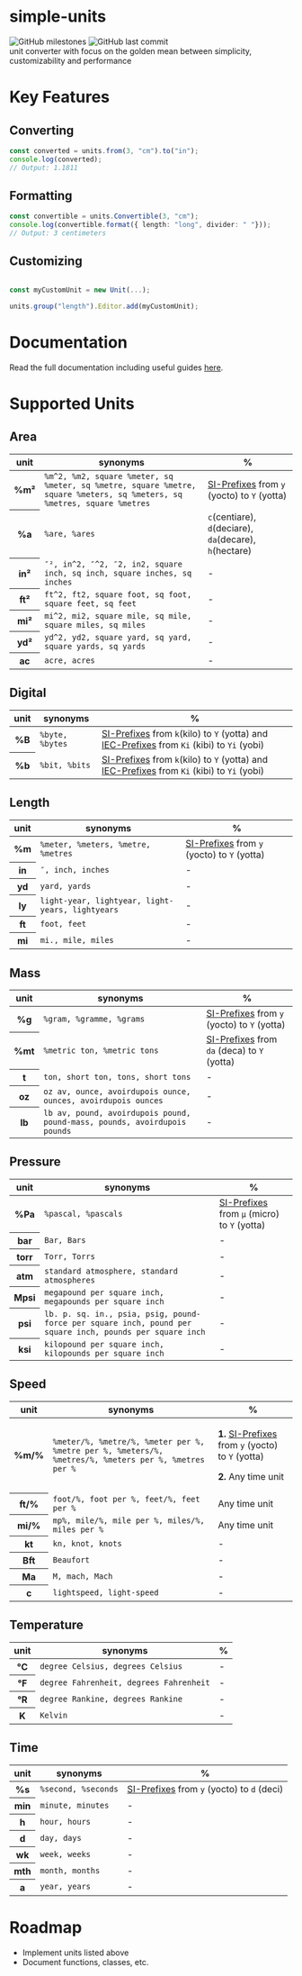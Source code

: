 # simple-units
 ![GitHub milestones](https://img.shields.io/github/milestones/all/harrydehix/simple-units) ![GitHub last commit](https://img.shields.io/github/last-commit/harrydehix/simple-units)<br>
unit converter with focus on the golden mean between simplicity, customizability and performance

# Key Features
## Converting
```typescript
const converted = units.from(3, "cm").to("in");
console.log(converted); 
// Output: 1.1811
```
## Formatting
```typescript
const convertible = units.Convertible(3, "cm"); 
console.log(convertible.format({ length: "long", divider: " "})); 
// Output: 3 centimeters
```
## Customizing
```typescript

const myCustomUnit = new Unit(...);

units.group("length").Editor.add(myCustomUnit);
```

# Documentation

Read the full documentation including useful guides [here]().

# Supported Units

## Area

<table>
	<thead>
		<tr>
			<th>unit</th>
			<th>synonyms</th>
			<th>%</th>
		</tr>
	</thead>
	<tbody>
		<tr>
			<th>%m²</th>
			<td><code>%m^2, %m2, square %meter, sq %meter, sq %metre, square %metre, square %meters, sq %meters, sq %metres, square %metres</code></td>
            <td><a href="https://en.wikipedia.org/wiki/Metric_prefix#List_of_SI_prefixes">SI-Prefixes</a> from <code>y</code> (yocto) to <code>Y</code> (yotta) </td>
		</tr>
		<tr>
			<th>%a</th>
			<td><code>%are, %ares</code></td>
			<td><code>c</code>(centiare), <code>d</code>(deciare), <code>da</code>(decare), <code>h</code>(hectare)</td>
		</tr>
        <tr>
			<th>in²</th>
			<td><code>″², in^2, ″^2, ″2, in2, square inch, sq inch, square inches, sq inches</code></td>
			<td>-</td>
		</tr>
        <tr>
			<th>ft²</th>
			<td><code>ft^2, ft2, square foot, sq foot, square feet, sq feet</code></td>
			<td>-</td>
		</tr>
        <tr>
			<th>mi²</th>
			<td><code>mi^2, mi2, square mile, sq mile, square miles, sq miles</code></td>
			<td>-</td>
		</tr>
        <tr>
			<th>yd²</th>
			<td><code>yd^2, yd2, square yard, sq yard, square yards, sq yards</code></td>
			<td>-</td>
		</tr>
        <tr>
			<th>ac</th>
			<td><code>acre, acres</code></td>
			<td>-</td>
		</tr>
	</tbody>
</table>

## Digital

<table>
	<thead>
		<tr>
			<th>unit</th>
			<th>synonyms</th>
			<th>%</th>
		</tr>
	</thead>
	<tbody>
		<tr>
			<th>%B</th>
			<td><code>%byte, %bytes</code></td>
			<td><a href="https://en.wikipedia.org/wiki/Metric_prefix#List_of_SI_prefixes">SI-Prefixes</a> from <code>k</code>(kilo) to <code>Y</code> (yotta) and <a href="https://en.wikipedia.org/wiki/Binary_prefix">IEC-Prefixes</a> from <code>Ki</code> (kibi) to <code>Yi</code> (yobi)</td>
		</tr>
		<tr>
			<th>%b</th>
			<td><code>%bit, %bits</code></td>
			<td><a href="https://en.wikipedia.org/wiki/Metric_prefix#List_of_SI_prefixes">SI-Prefixes</a> from <code>k</code>(kilo) to <code>Y</code> (yotta) and <a href="https://en.wikipedia.org/wiki/Binary_prefix">IEC-Prefixes</a> from <code>Ki</code> (kibi) to <code>Yi</code> (yobi)</td>
		</tr>
	</tbody>
</table>

## Length

<table>
	<thead>
		<tr>
			<th>unit</th>
			<th>synonyms</th>
            <th>%</th>
		</tr>
	</thead>
	<tbody>
		<tr>
			<th>%m</th>
			<td><code>%meter, %meters, %metre, %metres</code></td>
            <td><a href="https://en.wikipedia.org/wiki/Metric_prefix#List_of_SI_prefixes">SI-Prefixes</a> from <code>y</code> (yocto) to <code>Y</code> (yotta) </td>
		</tr>
		<tr>
			<th>in</th>
			<td><code>″, inch, inches</code></td>
			<td>-</td>
		</tr>
		<tr>
			<th>yd</th>
			<td><code>yard, yards</code></td>
			<td>-</td>
		</tr>
		<tr>
			<th>ly</th>
			<td><code>light-year, lightyear, light-years, lightyears</code></td>
			<td>-</td>
		</tr>
        <tr>
			<th>ft</th>
			<td><code>foot, feet</code></td>
			<td>-</td>
		</tr>
        <tr>
			<th>mi</th>
			<td><code>mi., mile, miles</code></td>
			<td>-</td>
		</tr>
	</tbody>
</table>

## Mass

<table>
	<thead>
		<tr>
			<th>unit</th>
			<th>synonyms</th>
            <th>%</th>
		</tr>
	</thead>
	<tbody>
		<tr>
			<th>%g</th>
			<td><code>%gram, %gramme, %grams</code></td>
            <td><a href="https://en.wikipedia.org/wiki/Metric_prefix#List_of_SI_prefixes">SI-Prefixes</a> from <code>y</code> (yocto) to <code>Y</code> (yotta) </td>
		</tr>
		<tr>
			<th>%mt</th>
			<td><code>%metric ton, %metric tons</code></td>
			<td><a href="https://en.wikipedia.org/wiki/Metric_prefix#List_of_SI_prefixes">SI-Prefixes</a> from <code>da</code> (deca) to <code>Y</code> (yotta) </td>
		</tr>
		<tr>
			<th>t</th>
			<td><code>ton, short ton, tons, short tons</code></td>
			<td>-</td>
		</tr>
		<tr>
			<th>oz</th>
			<td><code>oz av, ounce, avoirdupois ounce, ounces, avoirdupois ounces</code></td>
			<td>-</td>
		</tr>
        <tr>
			<th>lb</th>
			<td><code>lb av, pound, avoirdupois pound, pound-mass, pounds, avoirdupois pounds</code></td>
			<td>-</td>
		</tr>
	</tbody>
</table>

## Pressure

<table>
	<thead>
		<tr>
			<th>unit</th>
			<th>synonyms</th>
			<th>%</th>
		</tr>
	</thead>
	<tbody>
		<tr>
			<th>%Pa</th>
			<td><code>%pascal, %pascals</code></td>
            <td><a href="https://en.wikipedia.org/wiki/Metric_prefix#List_of_SI_prefixes">SI-Prefixes</a> from <code>μ</code> (micro) to <code>Y</code> (yotta) </td>
		</tr>
		<tr>
			<th>bar</th>
			<td><code>Bar, Bars</code></td>
			<td>-</td>
		</tr>
		<tr>
			<th>torr</th>
			<td><code>Torr, Torrs</code></td>
			<td>-</td>
		</tr>
		<tr>
			<th>atm</th>
			<td><code>standard atmosphere, standard atmospheres</code></td>
			<td>-</td>
		</tr>
        <tr>
			<th>Mpsi</th>
			<td><code>megapound per square inch, megapounds per square inch</code></td>
			<td>-</td>
		</tr>
        <tr>
			<th>psi</th>
			<td><code>lb. p. sq. in., psia, psig, pound-force per square inch, pound per square inch, pounds per square inch</code></td>
			<td>-</td>
		</tr>
        <tr>
			<th>ksi</th>
			<td><code>kilopound per square inch, kilopounds per square inch</code></td>
			<td>-</td>
		</tr>
	</tbody>
</table>

## Speed

<table>
	<thead>
		<tr>
			<th>unit</th>
			<th>synonyms</th>
			<th>%</th>
		</tr>
	</thead>
	<tbody>
		<tr>
			<th>%m/%</th>
			<td><code>%meter/%, %metre/%, %meter per %, %metre per %, %meters/%, %metres/%, %meters per %, %metres per %</code></td>
            <td>
            <p>
                <b>1.</b> <a href="https://en.wikipedia.org/wiki/Metric_prefix#List_of_SI_prefixes">SI-Prefixes</a> from <code>y</code> (yocto) to <code>Y</code> (yotta)
            </p>
            <p>
                <b>2.</b> Any time unit
            </p>
            </td>
		</tr>
		<tr>
			<th>ft/%</th>
			<td><code>foot/%, foot per %, feet/%, feet per %</code></td>
			<td>Any time unit</td>
		</tr>
		<tr>
			<th>mi/%</th>
			<td><code>mp%, mile/%, mile per %, miles/%, miles per %</code></td>
			<td>Any time unit</td>
		</tr>
		<tr>
			<th>kt</th>
			<td><code>kn, knot, knots</code></td>
			<td>-</td>
		</tr>
        <tr>
			<th>Bft</th>
			<td><code>Beaufort</code></td>
			<td>-</td>
		</tr>
        <tr>
			<th>Ma</th>
			<td><code>M, mach, Mach</code></td>
			<td>-</td>
		</tr>
        <tr>
			<th>c</th>
			<td><code>lightspeed, light-speed</code></td>
			<td>-</td>
		</tr>
	</tbody>
</table>

## Temperature

<table>
	<thead>
		<tr>
			<th>unit</th>
			<th>synonyms</th>
			<th>%</th>
		</tr>
	</thead>
	<tbody>
		<tr>
			<th>°C</th>
			<td><code>degree Celsius, degrees Celsius</code></td>
			<td>-</td>
		</tr>
		<tr>
			<th>°F</th>
			<td><code>degree Fahrenheit, degrees Fahrenheit</code></td>
			<td>-</td>
		</tr>
		<tr>
			<th>°R</th>
			<td><code>degree Rankine, degrees Rankine</code></td>
			<td>-</td>
		</tr>
		<tr>
			<th>K</th>
			<td><code>Kelvin</code></td>
			<td>-</td>
		</tr>
	</tbody>
</table>


## Time

<table>
	<thead>
		<tr>
			<th>unit</th>
			<th>synonyms</th>
			<th>%</th>
		</tr>
	</thead>
	<tbody>
		<tr>
			<th>%s</th>
			<td><code>%second, %seconds</code></td>
            <td><a href="https://en.wikipedia.org/wiki/Metric_prefix#List_of_SI_prefixes">SI-Prefixes</a> from <code>y</code> (yocto) to <code>d</code> (deci) </td>
		</tr>
		<tr>
			<th>min</th>
			<td><code>minute, minutes</code></td>
			<td>-</td>
		</tr>
		<tr>
			<th>h</th>
			<td><code>hour, hours</code></td>
			<td>-</td>
		</tr>
		<tr>
			<th>d</th>
			<td><code>day, days</code></td>
			<td>-</td>
		</tr>
        <tr>
			<th>wk</th>
			<td><code>week, weeks</code></td>
			<td>-</td>
		</tr>
        <tr>
			<th>mth</th>
			<td><code>month, months</code></td>
			<td>-</td>
		</tr>
        <tr>
			<th>a</th>
			<td><code>year, years</code></td>
			<td>-</td>
		</tr>
	</tbody>
</table>

# Roadmap

* Implement units listed above
* Document functions, classes, etc.
